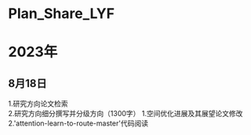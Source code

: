 # Plan_Share_LYF
# 2023年
## 8月18日
1.研究方向论文检索<br>2.研究方向细分撰写并分级方向（1300字）
1.空间优化进展及其展望论文修改
2.'attention-learn-to-route-master'代码阅读
